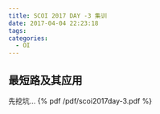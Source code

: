 ```yaml
---
title: SCOI 2017 DAY -3 集训
date: 2017-04-04 22:23:18
tags:
categories:
  - OI
---
```

## 最短路及其应用
先挖坑...
{% pdf /pdf/scoi2017day-3.pdf %}
<!-- more -->

